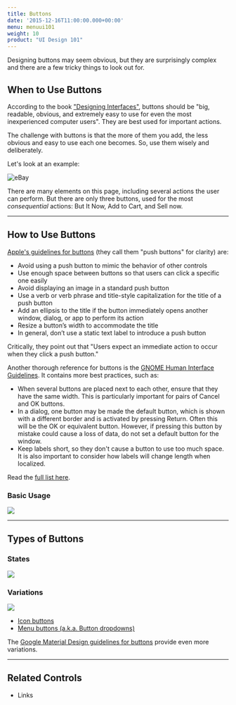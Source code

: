 ```yaml
---
title: Buttons
date: '2015-12-16T11:00:00.000+00:00'
menu: menuui101
weight: 10
product: "UI Design 101"
---
```


Designing buttons may seem obvious, but they are surprisingly complex and there are a few tricky things to look out for.<!--more-->

## When to Use Buttons

According to the book ["Designing Interfaces"](http://designinginterfaces.com/), buttons should be "big, readable, obvious, and extremely easy to use for even the most inexperienced computer users". They are best used for important actions.

The challenge with buttons is that the more of them you add, the less obvious and easy to use each one becomes. So, use them wisely and deliberately.

Let's look at an example:

![eBay](//media.balsamiq.com/img/support/tutorials/ui101/ebay-buttons.png)

There are many elements on this page, including several actions the user can perform. But there are only three buttons, used for the most *consequential* actions: But It Now, Add to Cart, and Sell now.


---

## How to Use Buttons

[Apple's guidelines for buttons](https://developer.apple.com/macos/human-interface-guidelines/buttons/push-buttons/) (they call them "push buttons" for clarity) are:

* Avoid using a push button to mimic the behavior of other controls
* Use enough space between buttons so that users can click a specific one easily
* Avoid displaying an image in a standard push button
* Use a verb or verb phrase and title-style capitalization for the title of a push button
* Add an ellipsis to the title if the button immediately opens another window, dialog, or app to perform its action
* Resize a button’s width to accommodate the title
* In general, don’t use a static text label to introduce a push button

Critically, they point out that "Users expect an immediate action to occur when they click a push button."

Another thorough reference for buttons is the [GNOME Human Interface Guidelines](https://developer.gnome.org/hig/stable/buttons.html.en). It contains more best practices, such as:

* When several buttons are placed next to each other, ensure that they have the same width. This is particularly important for pairs of Cancel and OK buttons.
* In a dialog, one button may be made the default button, which is shown with a different border and is activated by pressing Return. Often this will be the OK or equivalent button. However, if pressing this button by mistake could cause a loss of data, do not set a default button for the window.
* Keep labels short, so they don't cause a button to use too much space. It is also important to consider how labels will change length when localized.

Read the [full list here](https://developer.gnome.org/hig/stable/buttons.html.en).

### Basic Usage

![](//media.balsamiq.com/img/support/tutorials/ui101/buttons-example.png)

---

## Types of Buttons

### States

![](//media.balsamiq.com/img/support/tutorials/ui101/button-states.png)

### Variations

![](//media.balsamiq.com/img/support/tutorials/ui101/button-variations.png)

* [Icon buttons](http://getbootstrap.com/components/#glyphicons-examples)
* [Menu buttons (a.k.a. Button dropdowns)](http://getbootstrap.com/components/#btn-dropdowns)

The [Google Material Design guidelines for buttons](https://material.io/guidelines/components/buttons.html) provide even more variations.

---

## Related Controls

* Links
